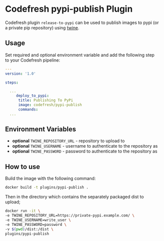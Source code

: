 # Codefresh pypi-publish Plugin

Codefresh plugin `release-to-pypi` can be used to publish images to pypi (or a private pip repository) using [twine](https://pypi.org/project/twine/).

## Usage

Set required and optional environment variable and add the following step to your Codefresh pipeline:

```yaml
---
version: '1.0'

steps:

  ...
     deploy_to_pypi:
      title: Publishing To PyPi
      image: codefresh/pypi-publish
      commands:
  ...

```

## Environment Variables

- **optional** `TWINE_REPOSITORY_URL` - repository to upload to
- **optional** `TWINE_USERNAME` - username to authenticate to the repository as
- **optional** `TWINE_PASSWORD` - password to authenticate to the repository as

## How to use

Build the image with the following command:

```bash
docker build -t plugins/pypi-publish .
```

Then in the directory which contains the separately packaged dist to upload;

```bash
docker run -it \
-e TWINE_REPOSITORY_URL=https://private-pypi.example.com/ \
-e TWINE_USERNAME=write_user \
-e TWINE_PASSWORD=password \
-v $(pwd)/dist:/dist \
plugins/pypi-publish
```